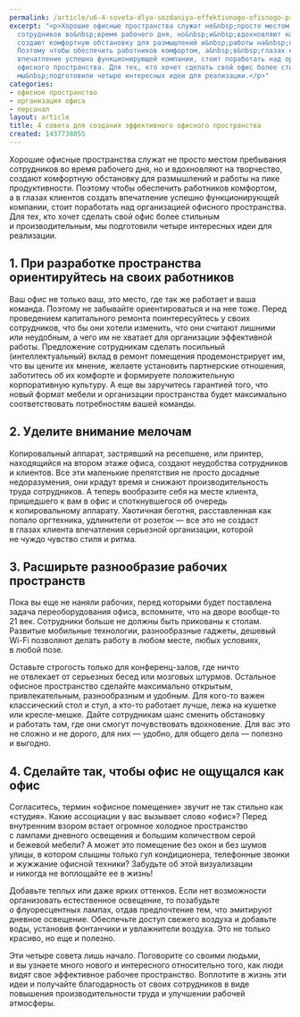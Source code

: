 ```yaml
---
permalink: /article/u6-4-soveta-dlya-sozdaniya-effektivnogo-ofisnogo-prostranstva
excerpt: "<p>Хорошие офисные пространства служат не&nbsp;просто местом пребывания
  сотрудников во&nbsp;время рабочего дня, но&nbsp;и&nbsp;вдохновляют на&nbsp;творчество,
  создают комфортную обстановку для размышлений и&nbsp;работы на&nbsp;пике продуктивности.
  Поэтому чтобы обеспечить работников комфортом, а&nbsp;в&nbsp;глазах клиентов создать
  впечатление успешно функционирующей компании, стоит поработать над организацией
  офисного пространства. Для тех, кто хочет сделать свой офис более стильным и&nbsp;производительным,
  мы&nbsp;подготовили четыре интересных идеи для реализации.</p>"
categories:
- офисное пространство
- организация офиса
- персонал
layout: article
title: 4 совета для создания эффективного офисного пространства
created: 1437738055
---
```

<p>Хорошие офисные пространства служат не&nbsp;просто местом пребывания сотрудников во&nbsp;время рабочего дня, но&nbsp;и&nbsp;вдохновляют на&nbsp;творчество, создают комфортную обстановку для размышлений и&nbsp;работы на&nbsp;пике продуктивности. Поэтому чтобы обеспечить работников комфортом, а&nbsp;в&nbsp;глазах клиентов создать впечатление успешно функционирующей компании, стоит поработать над организацией офисного пространства. Для тех, кто хочет сделать свой офис более стильным и&nbsp;производительным, мы&nbsp;подготовили четыре интересных идеи для реализации.</p>
<h2>1. При разработке пространства ориентируйтесь на&nbsp;своих работников</h2>
<p>Ваш офис не&nbsp;только ваш, это место, где так&nbsp;же работает и&nbsp;ваша команда. Поэтому не&nbsp;забывайте ориентироваться и&nbsp;на&nbsp;нее тоже. Перед проведением капитального ремонта поинтересуйтесь у&nbsp;своих сотрудников, что&nbsp;бы они хотели изменить, что они считают лишними или неудобным, а&nbsp;чего им&nbsp;не&nbsp;хватает для организации эффективной работы. Предложение сотрудникам сделать посильный (интеллектуальный) вклад в&nbsp;ремонт помещения продемонстрирует&nbsp;им, что вы&nbsp;цените их&nbsp;мнение, желаете установить партнерские отношения, заботитесь об&nbsp;их&nbsp;комфорте и&nbsp;формируете положительную корпоративную культуру. А&nbsp;еще вы&nbsp;заручитесь гарантией того, что новый формат мебели и&nbsp;организации пространства будет максимально соответствовать потребностям вашей команды.</p>
<h2>2. Уделите внимание мелочам</h2>
<p>Копировальный аппарат, застрявший на&nbsp;ресепшене, или принтер, находящийся на&nbsp;втором этаже офиса, создают неудобства сотрудников и&nbsp;клиентов. Все эти маленькие препятствия не&nbsp;просто досадные недоразумения, они крадут время и&nbsp;снижают производительность труда сотрудников. А&nbsp;теперь вообразите себя на&nbsp;месте клиента, пришедшего к&nbsp;вам в&nbsp;офис и&nbsp;споткнувшегося об&nbsp;очередь к&nbsp;копировальному аппарату. Хаотичная беготня, расставленная как попало оргтехника, удлинители от&nbsp;розеток&nbsp;— все это не&nbsp;создаст в&nbsp;глазах клиента впечатления серьезной организации, которой не&nbsp;чуждо чувство стиля и&nbsp;ритма. </p>
<h2>3. Расширьте разнообразие рабочих пространств</h2>
<p>Пока вы&nbsp;еще не&nbsp;наняли рабочих, перед которыми будет поставлена задача переоборудования офиса, вспомните, что на&nbsp;дворе вообще-то 21&nbsp;век. Сотрудники больше не&nbsp;должны быть прикованы к&nbsp;столам. Развитые мобильные технологии, разнообразные гаджеты, дешевый Wi-Fi позволяют делать работу в&nbsp;любом месте, любых условиях, в&nbsp;любой позе.</p>
<p>Оставьте строгость только для конференц-залов, где ничто не&nbsp;отвлекает от&nbsp;серьезных бесед или мозговых штурмов. Остальное офисное пространство сделайте максимально открытым, привлекательным, разнообразным и&nbsp;удобным. Для кого-то важен классический стол и&nbsp;стул, а&nbsp;кто-то работает лучше, лежа на&nbsp;кушетке или кресле-мешке. Дайте сотрудникам шанс сменить обстановку и&nbsp;работать там, где они смогут почувствовать вдохновение. Для вас это не&nbsp;сложно и&nbsp;не&nbsp;дорого, для них&nbsp;— удобно, для общего дела&nbsp;— полезно и&nbsp;выгодно.</p>
<h2>4. Сделайте так, чтобы офис не&nbsp;ощущался как офис</h2>
<p>Согласитесь, термин «офисное помещение» звучит не&nbsp;так стильно как «студия». Какие ассоциации у&nbsp;вас вызывает слово «офис»? Перед внутренним взором встает огромное холодное пространство с&nbsp;лампами дневного освещения и&nbsp;большим количеством серой и&nbsp;бежевой мебели? А&nbsp;может это помещение без окон и&nbsp;без шумов улицы, в&nbsp;котором слышны только гул кондиционера, телефонные звонки и&nbsp;жужжание офисной техники? Забудьте об&nbsp;этой визуализации и&nbsp;никогда не&nbsp;воплощайте ее&nbsp;в&nbsp;жизнь!</p>
<p>Добавьте теплых или даже ярких оттенков. Если нет возможности организовать естественное освещение, то&nbsp;позабудьте о&nbsp;флуоресцентных лампах, отдав предпочтение тем, что эмитируют дневное освещение. Обеспечьте доступ свежего воздуха и&nbsp;добавьте воды, установив фонтанчики и&nbsp;увлажнители воздуха. Это не&nbsp;только красиво, но&nbsp;еще и&nbsp;полезно. </p>
<p>Эти четыре совета лишь начало. Поговорите со&nbsp;своими людьми, и&nbsp;вы&nbsp;узнаете много нового и&nbsp;интересного относительно того, как люди видят свое эффективное рабочее пространство. Воплотите в&nbsp;жизнь эти идеи и&nbsp;получайте благодарность от&nbsp;своих сотрудников в&nbsp;виде повышения производительности труда и&nbsp;улучшении рабочей атмосферы.</p>
